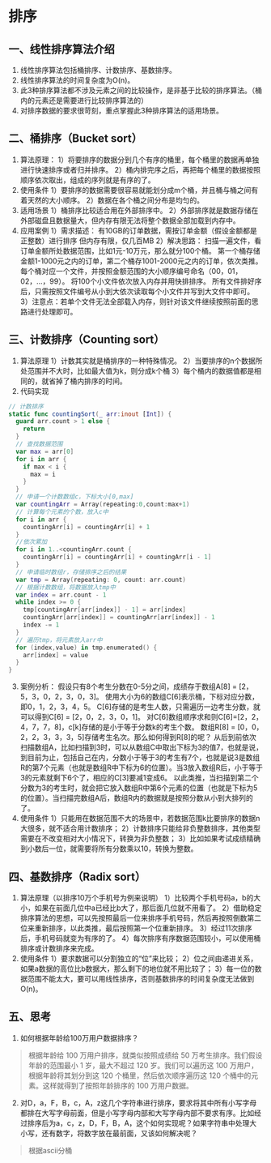 # 排序

## 一、线性排序算法介绍

1. 线性排序算法包括桶排序、计数排序、基数排序。
2. 线性排序算法的时间复杂度为O(n)。
3. 此3种排序算法都不涉及元素之间的比较操作，是非基于比较的排序算法。（桶内的元素还是需要进行比较排序算法的）
4. 对排序数据的要求很苛刻，重点掌握此3种排序算法的适用场景。

## 二、桶排序（Bucket sort）

1. 算法原理：
   1）将要排序的数据分到几个有序的桶里，每个桶里的数据再单独进行快速排序或者归并排序。
   2）桶内排完序之后，再把每个桶里的数据按照顺序依次取出，组成的序列就是有序的了。
2. 使用条件
   1）要排序的数据需要很容易就能划分成m个桶，并且桶与桶之间有着天然的大小顺序。
   2）数据在各个桶之间分布是均匀的。
3. 适用场景
   1）桶排序比较适合用在外部排序中。
   2）外部排序就是数据存储在外部磁盘且数据量大，但内存有限无法将整个数据全部加载到内存中。
4. 应用案例
   1）需求描述：
   有10GB的订单数据，需按订单金额（假设金额都是正整数）进行排序
   但内存有限，仅几百MB
   2）解决思路：
   扫描一遍文件，看订单金额所处数据范围，比如1元-10万元，那么就分100个桶。
   第一个桶存储金额1-1000元之内的订单，第二个桶存1001-2000元之内的订单，依次类推。
   每个桶对应一个文件，并按照金额范围的大小顺序编号命名（00，01，02，…，99）。
   将100个小文件依次放入内存并用快排排序。
   所有文件排好序后，只需按照文件编号从小到大依次读取每个小文件并写到大文件中即可。
   3）注意点：若单个文件无法全部载入内存，则针对该文件继续按照前面的思路进行处理即可。

## 三、计数排序（Counting sort）

1. 算法原理
   1）计数其实就是桶排序的一种特殊情况。
   2）当要排序的n个数据所处范围并不大时，比如最大值为k，则分成k个桶
   3）每个桶内的数据值都是相同的，就省掉了桶内排序的时间。
2. 代码实现

```swift
// 计数排序
static func countingSort(_ arr:inout [Int]) {
  guard arr.count > 1 else {
    return
  }
  // 查找数据范围
  var max = arr[0]
  for i in arr {
    if max < i {
      max = i
    }
  }
  // 申请一个计数数组c，下标大小[0,max]
  var countingArr = Array(repeating:0,count:max+1)
  // 计算每个元素的个数，放入c中
  for i in arr {
    countingArr[i] = countingArr[i] + 1
  }
  //依次累加
  for i in 1..<countingArr.count {
    countingArr[i] = countingArr[i] + countingArr[i - 1]
  }
  // 申请临时数组r，存储排序之后的结果
  var tmp = Array(repeating: 0, count: arr.count)
  // 根据计数数组，将数据放入tmp中
  var index = arr.count - 1
  while index >= 0 {
    tmp[countingArr[arr[index]] - 1] = arr[index]
    countingArr[arr[index]] = countingArr[arr[index]] - 1
    index -= 1
  }
  // 遍历tmp，将元素放入arr中
  for (index,value) in tmp.enumerated() {
    arr[index] = value
  }
}
```

3. 案例分析：
   假设只有8个考生分数在0-5分之间，成绩存于数组A[8] = [2，5，3，0，2，3，0，3]。
   使用大小为6的数组C[6]表示桶，下标对应分数，即0，1，2，3，4，5。
   C[6]存储的是考生人数，只需遍历一边考生分数，就可以得到C[6] = [2，0，2，3，0，1]。
   对C[6]数组顺序求和则C[6]=[2，2，4，7，7，8]，c[k]存储的是小于等于分数k的考生个数。
   数组R[8] = [0，0，2，2，3，3，3，5]存储考生名次。那么如何得到R[8]的呢？
   从后到前依次扫描数组A，比如扫描到3时，可以从数组C中取出下标为3的值7，也就是说，到目前为止，包括自己在内，分数小于等于3的考生有7个，也就是说3是数组R的第7个元素（也就是数组R中下标为6的位置）。当3放入数组R后，小于等于3的元素就剩下6个了，相应的C[3]要减1变成6。
   以此类推，当扫描到第二个分数为3的考生时，就会把它放入数组R中第6个元素的位置（也就是下标为5的位置）。当扫描完数组A后，数组R内的数据就是按照分数从小到大排列的了。
4. 使用条件
   1）只能用在数据范围不大的场景中，若数据范围k比要排序的数据n大很多，就不适合用计数排序；
   2）计数排序只能给非负整数排序，其他类型需要在不改变相对大小情况下，转换为非负整数；
   3）比如如果考试成绩精确到小数后一位，就需要将所有分数乘以10，转换为整数。

## 四、基数排序（Radix sort）

1. 算法原理（以排序10万个手机号为例来说明）
   1）比较两个手机号码a，b的大小，如果在前面几位中a已经比b大了，那后面几位就不用看了。
   2）借助稳定排序算法的思想，可以先按照最后一位来排序手机号码，然后再按照倒数第二位来重新排序，以此类推，最后按照第一个位重新排序。
   3）经过11次排序后，手机号码就变为有序的了。
   4）每次排序有序数据范围较小，可以使用桶排序或计数排序来完成。
2. 使用条件
   1）要求数据可以分割独立的“位”来比较；
   2）位之间由递进关系，如果a数据的高位比b数据大，那么剩下的地位就不用比较了；
   3）每一位的数据范围不能太大，要可以用线性排序，否则基数排序的时间复杂度无法做到O(n)。

## 五、思考

1. 如何根据年龄给100万用户数据排序？

> 根据年龄给 100 万用户排序，就类似按照成绩给 50 万考生排序。我们假设年龄的范围最小 1 岁，最大不超过 120 岁。我们可以遍历这 100 万用户，根据年龄将其划分到这 120 个桶里，然后依次顺序遍历这 120 个桶中的元素。这样就得到了按照年龄排序的 100 万用户数据。

2. 对D，a，F，B，c，A，z这几个字符串进行排序，要求将其中所有小写字母都排在大写字母前面，但是小写字母内部和大写字母内部不要求有序。比如经过排序后为a，c，z，D，F，B，A，这个如何实现呢？如果字符串中处理大小写，还有数字，将数字放在最前面，又该如何解决呢？

> 根据ascii分桶